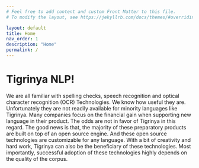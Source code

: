 ```yaml
---
# Feel free to add content and custom Front Matter to this file.
# To modify the layout, see https://jekyllrb.com/docs/themes/#overriding-theme-defaults

layout: default
title: Home
nav_order: 1
description: "Home"
permalink: /
---
```

# Tigrinya NLP!
We are all familiar with spelling checks, speech recognition and optical character recognition (OCR) Technologies. We know how useful they are. Unfortunately they are not readily available for minority languages like Tigrinya. Many companies focus on the financial gain when supporting new language in their product. The odds are not in favor of Tigrinya in this regard. The good news is that, the majority of these preparatory products are built on top of an open source engine. And these open source technologies are customizable for any language. With a bit of creativity and hard work, Tigrinya can also be the beneficiary of these technologies. Most importantly, successful adoption of these technologies highly depends on the quality of the corpus.
